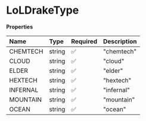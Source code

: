 # LoLDrakeType

**Properties**

| Name     | Type   | Required | Description |
| :------- | :----- | :------- | :---------- |
| CHEMTECH | string | ✅       | "chemtech"  |
| CLOUD    | string | ✅       | "cloud"     |
| ELDER    | string | ✅       | "elder"     |
| HEXTECH  | string | ✅       | "hextech"   |
| INFERNAL | string | ✅       | "infernal"  |
| MOUNTAIN | string | ✅       | "mountain"  |
| OCEAN    | string | ✅       | "ocean"     |

<!-- This file was generated by liblab | https://liblab.com/ -->
